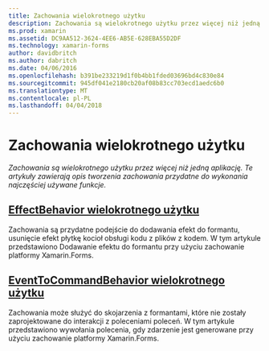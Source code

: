 ```yaml
---
title: Zachowania wielokrotnego użytku
description: Zachowania są wielokrotnego użytku przez więcej niż jedną aplikację. Te artykuły zawierają opis tworzenia zachowania przydatne do wykonania najczęściej używane funkcje.
ms.prod: xamarin
ms.assetid: DC9AA512-3624-4EE6-AB5E-628EBA55D2DF
ms.technology: xamarin-forms
author: davidbritch
ms.author: dabritch
ms.date: 04/06/2016
ms.openlocfilehash: b391be233219d1f0b4bb1fded03696bd4c830e84
ms.sourcegitcommit: 945df041e2180cb20af08b83cc703ecd1aedc6b0
ms.translationtype: MT
ms.contentlocale: pl-PL
ms.lasthandoff: 04/04/2018
---
```

# <a name="reusable-behaviors"></a>Zachowania wielokrotnego użytku

_Zachowania są wielokrotnego użytku przez więcej niż jedną aplikację. Te artykuły zawierają opis tworzenia zachowania przydatne do wykonania najczęściej używane funkcje._

## <a name="reusable-effectbehavioreffect-behaviormd"></a>[EffectBehavior wielokrotnego użytku](effect-behavior.md)

Zachowania są przydatne podejście do dodawania efekt do formantu, usunięcie efekt płytkę kocioł obsługi kodu z plików z kodem. W tym artykule przedstawiono Dodawanie efektu do formantu przy użyciu zachowanie platformy Xamarin.Forms.

## <a name="reusable-eventtocommandbehaviorevent-to-command-behaviormd"></a>[EventToCommandBehavior wielokrotnego użytku](event-to-command-behavior.md)

Zachowania może służyć do skojarzenia z formantami, które nie zostały zaprojektowane do interakcji z poleceniami poleceń. W tym artykule przedstawiono wywołania polecenia, gdy zdarzenie jest generowane przy użyciu zachowanie platformy Xamarin.Forms.

